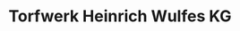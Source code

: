 ---
title: "Torfwerk Heinrich Wulfes KG"
url: /sassenburg/torfwerk-heinrich-wulfes-kg/
shop: Garten-Center
---